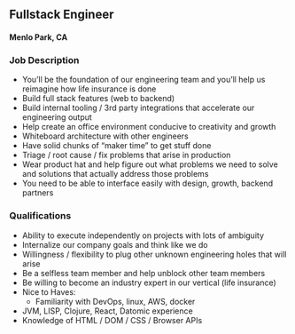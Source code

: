 ## Fullstack Engineer
#### Menlo Park, CA

### Job Description
+	You’ll be the foundation of our engineering team and you’ll help us reimagine how life insurance is done
+	Build full stack features (web to backend)
+	Build internal tooling / 3rd party integrations that accelerate our engineering output
+	Help create an office environment conducive to creativity and growth
+	Whiteboard architecture with other engineers
+	Have solid chunks of “maker time” to get stuff done
+	Triage / root cause / fix problems that arise in production
+	Wear product hat and help figure out what problems we need to solve and solutions that actually address those problems
+	You need to be able to interface easily with design, growth, backend partners

### Qualifications
+	Ability to execute independently on projects with lots of ambiguity
+	Internalize our company goals and think like we do
+	Willingness / flexibility to plug other unknown engineering holes that will arise
+	Be a selfless team member and help unblock other team members
+	Be willing to become an industry expert in our vertical (life insurance)
+	Nice to Haves:
	 + Familiarity with DevOps, linux, AWS, docker
   + JVM, LISP, Clojure, React, Datomic experience
   + Knowledge of HTML / DOM / CSS / Browser APIs

